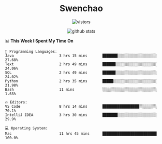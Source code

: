 <h1 align="center">Swenchao</h3>

<p align="center">
  <img src="https://visitor-badge.glitch.me/badge?page_id=Swenchao" alt="vistors" />
</p>

<p align="center">
  <img src="https://github-readme-stats.vercel.app/api?username=Swenchao&count_private=true&show_icons=true&theme=vue-dark&hide_title=true" alt="github stats" />
</p>

<!--START_SECTION:waka-->
📊 **This Week I Spent My Time On** 

```text
💬 Programming Languages: 
Java                     3 hrs 15 mins       ███████░░░░░░░░░░░░░░░░░░   27.68% 
Text                     2 hrs 49 mins       ██████░░░░░░░░░░░░░░░░░░░   24.06% 
SQL                      2 hrs 49 mins       ██████░░░░░░░░░░░░░░░░░░░   24.02% 
Python                   2 hrs 35 mins       █████░░░░░░░░░░░░░░░░░░░░   21.98% 
Bash                     11 mins             ░░░░░░░░░░░░░░░░░░░░░░░░░   1.63%

🔥 Editors: 
VS Code                  8 hrs 14 mins       █████████████████░░░░░░░░   70.1% 
IntelliJ IDEA            3 hrs 30 mins       ███████░░░░░░░░░░░░░░░░░░   29.9%

💻 Operating System: 
Mac                      11 hrs 45 mins      █████████████████████████   100.0%

```


<!--END_SECTION:waka-->
